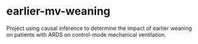 # earlier-mv-weaning
Project using causal inference to determine the impact of earlier weaning on patients with ARDS on control-mode mechanical ventilation.
